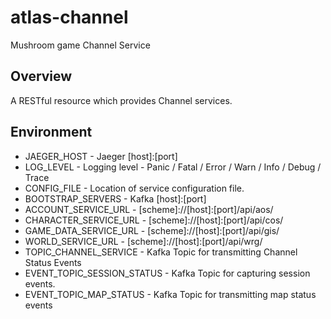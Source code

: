 # atlas-channel
Mushroom game Channel Service

## Overview

A RESTful resource which provides Channel services.

## Environment

- JAEGER_HOST - Jaeger [host]:[port]
- LOG_LEVEL - Logging level - Panic / Fatal / Error / Warn / Info / Debug / Trace
- CONFIG_FILE - Location of service configuration file.
- BOOTSTRAP_SERVERS - Kafka [host]:[port]
- ACCOUNT_SERVICE_URL - [scheme]://[host]:[port]/api/aos/
- CHARACTER_SERVICE_URL - [scheme]://[host]:[port]/api/cos/
- GAME_DATA_SERVICE_URL - [scheme]://[host]:[port]/api/gis/
- WORLD_SERVICE_URL - [scheme]://[host]:[port]/api/wrg/
- TOPIC_CHANNEL_SERVICE - Kafka Topic for transmitting Channel Status Events
- EVENT_TOPIC_SESSION_STATUS - Kafka Topic for capturing session events.
- EVENT_TOPIC_MAP_STATUS - Kafka Topic for transmitting map status events
